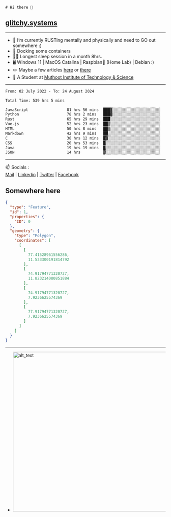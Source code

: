 ```
# Hi there 👋
```
## [glitchy.systems](https://glitchy.systems)
---

- 🌱 I’m currently RUSTing mentally and physically and need to GO out somewhere :)
- 🐋 Docking some containers
- 😶‍🌫️ Longest sleep session in a month 8hrs.
- 🖥️ Windows 11 | MacOS Catalina | Raspbian🥧 (Home Lab) | Debian :)
- ✏️ Maybe a few articles [here](https://medium.com/@advaithnarayanan8) or [there](https://medium.com/@advaithnarayanan8)
- 📑 A Student at [Muthoot Institute of Technology & Science](https://mgmits.ac.in/)



---

<!--START_SECTION:waka-->

```txt
From: 02 July 2022 - To: 24 August 2024

Total Time: 539 hrs 5 mins

JavaScript                 81 hrs 56 mins  ███▓░░░░░░░░░░░░░░░░░░░░░   15.20 %
Python                     78 hrs 2 mins   ███▓░░░░░░░░░░░░░░░░░░░░░   14.48 %
Rust                       65 hrs 29 mins  ███░░░░░░░░░░░░░░░░░░░░░░   12.15 %
Vue.js                     52 hrs 23 mins  ██▒░░░░░░░░░░░░░░░░░░░░░░   09.72 %
HTML                       50 hrs 8 mins   ██▒░░░░░░░░░░░░░░░░░░░░░░   09.30 %
Markdown                   42 hrs 9 mins   ██░░░░░░░░░░░░░░░░░░░░░░░   07.82 %
C                          38 hrs 12 mins  █▓░░░░░░░░░░░░░░░░░░░░░░░   07.09 %
CSS                        20 hrs 53 mins  █░░░░░░░░░░░░░░░░░░░░░░░░   03.88 %
Java                       19 hrs 19 mins  █░░░░░░░░░░░░░░░░░░░░░░░░   03.58 %
JSON                       14 hrs          ▓░░░░░░░░░░░░░░░░░░░░░░░░   02.60 %
```

<!--END_SECTION:waka-->

---

📫 Socials :<br>
[Mail](mailto:advaith@glitchy.systems) | [Linkedin](https://www.linkedin.com/in/advaith-narayanan-a72152214/) | [Twitter](https://twitter.com/advaithnarayan) | [Facebook](https://screenmessage.com/qinq)

## Somewhere here

```geojson
{
  "type": "Feature",
  "id": 1,
  "properties": {
    "ID": 0
  },
  "geometry": {
    "type": "Polygon",
    "coordinates": [
      [
        [
          77.41528961556286,
          11.533300191814792
        ],
        [
          74.91794771320727,
          11.823214080851884
        ],
        [
          74.91794771320727,
          7.9236625574369
        ],
        [
          77.91794771320727,
          7.9236625574369
        ]
      ]
    ]
  }
}
```


--- 
- [<img alt="alt_text" width="500px" src="https://valid.x86.fr/cache/banner/xv24bv-6.png" />](https://valid.x86.fr/xv24bv)


